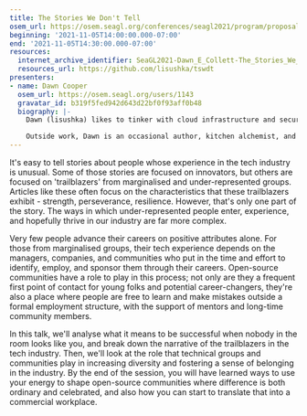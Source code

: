 ```yaml
---
title: The Stories We Don't Tell
osem_url: https://osem.seagl.org/conferences/seagl2021/program/proposals/834
beginning: '2021-11-05T14:00:00.000-07:00'
end: '2021-11-05T14:30:00.000-07:00'
resources:
  internet_archive_identifier: SeaGL2021-Dawn_E_Collett-The_Stories_We_Dont_Tell
  resources_url: https://github.com/lisushka/tswdt
presenters:
- name: Dawn Cooper
  osem_url: https://osem.seagl.org/users/1143
  gravatar_id: b319f5fed942d643d22bf0f93aff0b48
  biography: |-
    Dawn (lisushka) likes to tinker with cloud infrastructure and security, and regularly goes down rabbit holes in a futile search for ways to develop systems that are both reliable and impenetrable. As well as accidental accessibility advocacy, Dawn can regularly be found sharing knowledge within the Melbourne cloud infrastructure and DevOps communities.

    Outside work, Dawn is an occasional author, kitchen alchemist, and raging sportsball fan.
---
```


It's easy to tell stories about people whose experience in the tech industry is unusual.  Some of those stories are focused on innovators, but others are focused on 'trailblazers' from marginalised and under-represented groups.  Articles like these often focus on the characteristics that these trailblazers exhibit - strength, perseverance, resilience.  However, that's only one part of the story.  The ways in which under-represented people enter, experience, and hopefully thrive in our industry are far more complex.

Very few people advance their careers on positive attributes alone.  For those from marginalised groups, their tech experience depends on the managers, companies, and communities who put in the time and effort to identify, employ, and sponsor them through their careers.  Open-source communities have a role to play in this process; not only are they a frequent first point of contact for young folks and potential career-changers, they're also a place where people are free to learn and make mistakes outside a formal employment structure, with the support of mentors and long-time community members.

In this talk, we'll analyse what it means to be successful when nobody in the room looks like you, and break down the narrative of the trailblazers in the tech industry.  Then, we'll look at the role that technical groups and communities play in increasing diversity and fostering a sense of belonging in the industry.  By the end of the session, you will have learned ways to use your energy to shape open-source communities where difference is both ordinary and celebrated, and also how you can start to translate that into a commercial workplace.
